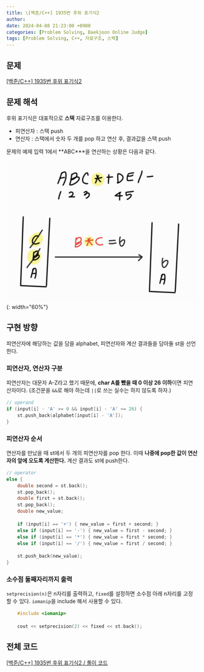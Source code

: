 ```yaml
---
title: \[백준/C++] 1935번 후위 표기식2
author: 
date: 2024-04-08 21:23:00 +0900
categories: [Problem Solving, Baekjoon Online Judge]
tags: [Problem Solving, C++, 자료구조, 스택]
---
```


## **문제**

[[백준/C++] 1935번 후위 표기식2](https://www.acmicpc.net/problem/1935)

## **문제 해석**

후위 표기식은 대표적으로 **스택** 자료구조를 이용한다. 

- 피연산자 : 스택 push
- 연산자 : 스택에서 숫자 두 개를 pop 하고 연산 후, 결과값을 스택 push

문제의 예제 입력 1에서 **ABC\***을 연산하는 상황은 다음과 같다.

![문제 해석](/assets/img/posts/240408-1.png){: width="60%"}

## **구현 방향**

피연산자에 해당하는 값을 담을 alphabet, 피연산자와 계산 결과들을 담아둘 st을 선언한다.

### **피연산자, 연산자 구분**

피연산자는 대문자 A-Z라고 했기 때문에, **char A를 뺐을 때 0 이상 26 이하**이면 피연산자이다. (조건문을 `&&`로 해야 하는데 `||`로 쓰는 실수는 하지 않도록 하자.)
```cpp
// operand
if (input[i] - 'A' >= 0 && input[i] - 'A' <= 26) {
    st.push_back(alphabet[input[i] - 'A']);
}
```

### **피연산자 순서**

연산자를 만났을 때 st에서 두 개의 피연산자를 pop 한다. 이때 **나중에 pop한 값이 연산자의 앞에 오도록 계산한다.** 계산 결과도 st에 push한다.

```cpp
// operator
else {
    double second = st.back();
    st.pop_back();
    double first = st.back();
    st.pop_back();
    double new_value;

    if (input[i] == '+') { new_value = first + second; }
    else if (input[i] == '-') { new_value = first - second; }
    else if (input[i] == '*') { new_value = first * second; }
    else if (input[i] == '/') { new_value = first / second; }

    st.push_back(new_value);
}
```

### **소수점 둘째자리까지 출력**

`setprecision(n)`은 n자리를 출력하고, `fixed`를 설정하면 소수점 아래 n자리를 고정할 수 있다. `iomanip`을 include 해서 사용할 수 있다.

```cpp
    #include <iomanip>

    cout << setprecision(2) << fixed << st.back();
```

## **전체 코드**

[[백준/C++] 1935번 후위 표기식2 / 풀이 코드](https://github.com/RumosZin/algorithm-study/blob/main/BOJ/S3_1935.cpp)